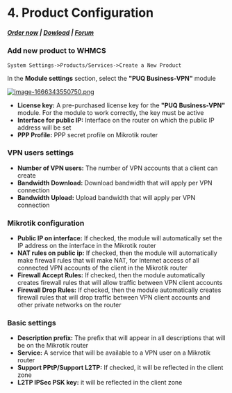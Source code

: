 # 4. Product Configuration

#####  [Order now](https://puqcloud.com/index.php?rp=/store/whmcs-module-business-vpn) | [Dowload](http://download.puqcloud.com/WHMCS/servers/PUQ_WHMCS-Business-VPN/) | [Forum](https://panel.puqcloud.com/link.php?id=39)

### Add new product to WHMCS

```
System Settings->Products/Services->Create a New Product
```

In the **Module settings** section, select the **"PUQ Business-VPN"** module

[![image-1666343550750.png](https://doc.puq.info/uploads/images/gallery/2022-10/scaled-1680-/image-1666343550750.png)](https://doc.puq.info/uploads/images/gallery/2022-10/image-1666343550750.png)

- **License key:** A pre-purchased license key for the **"PUQ Business-VPN"** module. For the module to work correctly, the key must be active
- **Interface for public IP:** Interface on the router on which the public IP address will be set
- **PPP Profile:** PPP secret profile on Mikrotik router

### VPN users settings

- **Number of VPN users:** The number of VPN accounts that a client can create
- **Bandwidth Download:** Download bandwidth that will apply per VPN connection
- **Bandwidth Upload:** Upload bandwidth that will apply per VPN connection

### Mikrotik configuration

- **Public IP on interface:** If checked, the module will automatically set the IP address on the interface in the Mikrotik router
- **NAT rules on public ip:** If checked, then the module will automatically make firewall rules that will make NAT, for Internet access of all connected VPN accounts of the client in the Mikrotik router
- **Firewall Accept Rules:** If checked, then the module automatically creates firewall rules that will allow traffic between VPN client accounts
- **Firewall Drop Rules:** If checked, then the module automatically creates firewall rules that will drop traffic between VPN client accounts and other private networks on the router

### Basic settings

- **Description prefix:** The prefix that will appear in all descriptions that will be on the Mikrotik router
- **Service:** A service that will be available to a VPN user on a Mikrotik router
- **Support PPtP/Support L2TP:** If checked, it will be reflected in the client zone
- **L2TP IPSec PSK key:** it will be reflected in the client zone
